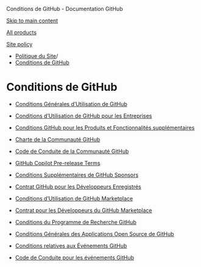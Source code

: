 Conditions de GitHub - Documentation GitHub

[Skip to main content](#main-content)

[All products](/fr)

[Site policy](/site-policy)

* [Politique du Site](/fr/site-policy)/
* [Conditions de GitHub](/fr/site-policy/github-terms)

Conditions de GitHub
==========

* [Conditions Générales d’Utilisation de GitHub](/fr/site-policy/github-terms/github-terms-of-service)

* [Conditions d’Utilisation de GitHub pour les Entreprises](/fr/site-policy/github-terms/github-corporate-terms-of-service)

* [Conditions GitHub pour les Produits et Fonctionnalités supplémentaires](/fr/site-policy/github-terms/github-terms-for-additional-products-and-features)

* [Charte de la Communauté GitHub](/fr/site-policy/github-terms/github-community-guidelines)

* [Code de Conduite de la Communauté GitHub](/fr/site-policy/github-terms/github-community-code-of-conduct)

* [GitHub Copilot Pre-release Terms](/fr/site-policy/github-terms/github-copilot-pre-release-terms)

* [Conditions Supplémentaires de GitHub Sponsors](/fr/site-policy/github-terms/github-sponsors-additional-terms)

* [Contrat GitHub pour les Développeurs Enregistrés](/fr/site-policy/github-terms/github-registered-developer-agreement)

* [Conditions d’Utilisation de GitHub Marketplace](/fr/site-policy/github-terms/github-marketplace-terms-of-service)

* [Contrat pour les Développeurs du GitHub Marketplace](/fr/site-policy/github-terms/github-marketplace-developer-agreement)

* [Conditions du Programme de Recherche GitHub](/fr/site-policy/github-terms/github-research-program-terms)

* [Conditions Générales des Applications Open Source de GitHub](/fr/site-policy/github-terms/github-open-source-applications-terms-and-conditions)

* [Conditions relatives aux Événements GitHub](/fr/site-policy/github-terms/github-event-terms)

* [Code de Conduite pour les événements GitHub](/fr/site-policy/github-terms/github-event-code-of-conduct)
